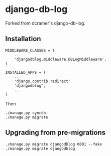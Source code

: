 django-db-log
=============

Forked from dcramer's django-db-log.

Installation
------------
    
    MIDDLEWARE_CLASSES = (
        ...
        'djangodblog.middleware.DBLogMiddleware',
    )

    INSTALLED_APPS = (
        ...
        'django.contrib.redirect'
        'djangodblog',
        ...
    )

Then

    ./manage.py syncdb
    ./manage.py migrate

Upgrading from pre-migrations
-----------------------------

    ./manage.py migrate djangodblog 0001 --fake
    ./manage.py migrate djangodblog
